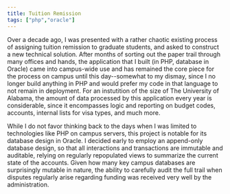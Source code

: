 ```yaml
---
title: Tuition Remission
tags: ["php","oracle"]
---
```


Over a decade ago, I was presented with a rather chaotic existing process of assigning tuition remission to graduate students, and asked to construct a new technical solution. After months of sorting out the paper trail through many offices and hands, the application that I built (in PHP, database in Oracle) came into campus-wide use and has remained the core piece for the process on campus until this day--somewhat to my dismay, since I no longer build anything in PHP and would prefer my code in that language to not remain in deployment. For an instutition of the size of The University of Alabama, the amount of data processed by this application every year is considerable, since it encompasses logic and reporting on budget codes, accounts, internal lists for visa types, and much more.

While I do not favor thinking back to the days when I was limited to technologies like PHP on campus servers, this project is notable for its database design in Oracle. I decided early to employ an append-only database design, so that all interactions and transactions are immutable and auditable, relying on regularly repopulated views to summarize the current state of the accounts. Given how many key campus databases are surprisingly mutable in nature, the ability to carefully audit the full trail when disputes regularly arise regarding funding was received very well by the administration. 